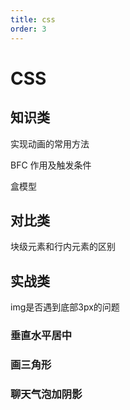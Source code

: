```yaml
---
title: css
order: 3
---
```


# CSS

## 知识类

实现动画的常用方法

BFC 作用及触发条件

盒模型

## 对比类

块级元素和行内元素的区别

## 实战类

img是否遇到底部3px的问题

### 垂直水平居中

### 画三角形

### 聊天气泡加阴影

